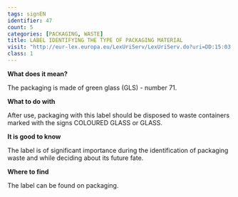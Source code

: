 ```yaml
---
tags: signEN
identifier: 47
count: 5
categories: [PACKAGING, WASTE]
title: LABEL IDENTIFYING THE TYPE OF PACKAGING MATERIAL
visit: "http://eur-lex.europa.eu/LexUriServ/LexUriServ.do?uri=DD:15:03:31997D0129:PL:PDF"
class: 1
---
```

**What does it mean?**

The packaging is made of green glass (GLS) - number 71.

**What to do with**

After use, packaging with this label should be disposed to waste containers marked with the signs COLOURED GLASS or GLASS.

**It is good to know**

The label is of significant importance during the identification of packaging waste and while deciding about its future fate.

**Where to find**

The label can be found on packaging.